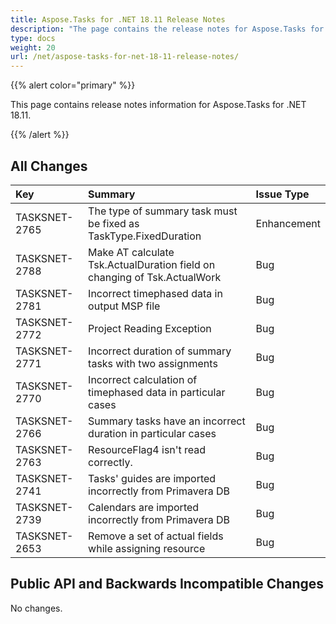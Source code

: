 ```yaml
---
title: Aspose.Tasks for .NET 18.11 Release Notes
description: "The page contains the release notes for Aspose.Tasks for .NET 18.11."
type: docs
weight: 20
url: /net/aspose-tasks-for-net-18-11-release-notes/
---
```


{{% alert color="primary" %}}

This page contains release notes information for Aspose.Tasks for .NET 18.11.

{{% /alert %}}

## **All Changes**

|**Key**|**Summary**|**Issue Type**|
| :- | :- | :- |
|TASKSNET-2765|The type of summary task must be fixed as TaskType.FixedDuration|Enhancement|
|TASKSNET-2788|Make AT calculate Tsk.ActualDuration field on changing of Tsk.ActualWork|Bug|
|TASKSNET-2781|Incorrect timephased data in output MSP file|Bug|
|TASKSNET-2772|Project Reading Exception|Bug|
|TASKSNET-2771|Incorrect duration of summary tasks with two assignments|Bug|
|TASKSNET-2770|Incorrect calculation of timephased data in particular cases|Bug|
|TASKSNET-2766|Summary tasks have an incorrect duration in particular cases|Bug|
|TASKSNET-2763|ResourceFlag4 isn't read correctly.|Bug|
|TASKSNET-2741|Tasks' guides are imported incorrectly from Primavera DB|Bug|
|TASKSNET-2739|Calendars are imported incorrectly from Primavera DB|Bug|
|TASKSNET-2653|Remove a set of actual fields while assigning resource|Bug|
## **Public API and Backwards Incompatible Changes**
No changes.

